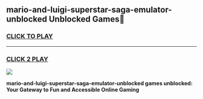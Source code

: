 
## mario-and-luigi-superstar-saga-emulator-unblocked Unblocked Games👋
<h3>
<a href="https://news.freeplayer.one?title=mario-and-luigi-superstar-saga-emulator-unblocked&ref=16F">CLICK TO PLAY</a></h3>
<hr>

<h3>
<a href="https://news.freeplayer.one?title=mario-and-luigi-superstar-saga-emulator-unblocked&ref=16F">CLICK 2 PLAY</a>
  
</h3>

<a href="https://news.freeplayer.one?title=mario-and-luigi-superstar-saga-emulator-unblocked&ref=16F/"><img src="https://clearcache.store/games.png"></a>


**mario-and-luigi-superstar-saga-emulator-unblocked games unblocked: Your Gateway to Fun and Accessible Online Gaming**
